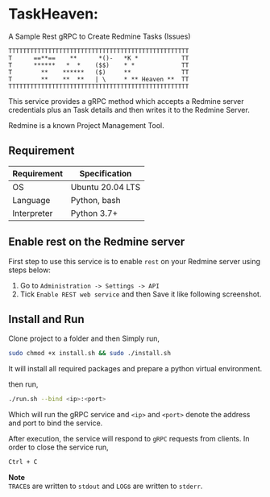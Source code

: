 # TaskHeaven: 
A Sample Rest gRPC to Create Redmine Tasks (Issues)

```text
TTTTTTTTTTTTTTTTTTTTTTTTTTTTTTTTTTTTTTTTTTTTTTTTTT
T      ==**==    **      *()-   *K *            TT
T      ******   *  *    ($$)    * *             TT
T        **    ******   ($)     **              TT
T        **    **  **   | \     * ** Heaven **  TT
TTTTTTTTTTTTTTTTTTTTTTTTTTTTTTTTTTTTTTTTTTTTTTTTTT
```

This service provides a gRPC method which accepts a Redmine server credentials plus an Task details and then writes it to the Redmine Server.

Redmine is a known Project Management Tool.

## Requirement

Requirement         | Specification
------------------- | ----------------------
OS                  | Ubuntu 20.04 LTS
Language            | Python, bash
Interpreter         | Python 3.7+

## Enable rest on the Redmine server
First step to use this service is to enable `rest` on your Redmine server using steps below:
1. Go to `Administration -> Settings -> API`
2. Tick `Enable REST web service` and then Save it like following screenshot.


## Install and Run

Clone project to a folder and then Simply run,

```bash
sudo chmod +x install.sh && sudo ./install.sh
```
It will install all required packages and prepare a python virtual environment.

then run,

```bash
./run.sh --bind <ip>:<port>
```

Which will run the gRPC service and `<ip>` and `<port>` denote the address and port to bind the service.

After execution, the service will respond to `gRPC` requests from clients.
In order to close the service run,

```bash
Ctrl + C
```

__Note__  
`TRACE`s are written to `stdout` and `LOG`s are written to `stderr`.

